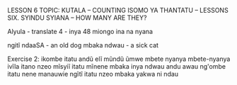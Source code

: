 LESSON 6
TOPIC: KUTALA – COUNTING
ISOMO YA THANTATU – LESSONS SIX. SYINDU SYIANA – HOW MANY ARE THEY?


Alyula - translate
4 - inya
48 miongo ina na nyana

ngitĩ ndaaSA - an old dog
mbaka ndwau - a sick cat

Exercise 2:
ikombe itatu
andũ elĩ
mũndũ ũmwe
mbete nyanya 
mbete-nyanya 
ivĩla itano nzeo
mĩsyiĩ itatu mĩnene
mbaka inya ndwau
andu awau
ng'ombe itatu nene
manauwie ngĩtĩ itatu nzeo
mbaka yakwa ni ndau